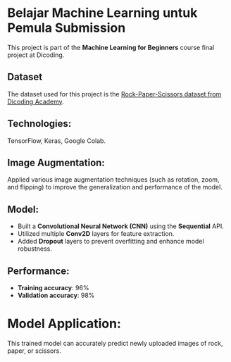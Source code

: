 # Belajar Machine Learning untuk Pemula Submission
This project is part of the **Machine Learning for Beginners** course final project at Dicoding.

## Dataset
The dataset used for this project is the [Rock-Paper-Scissors dataset from Dicoding Academy](https://github.com/dicodingacademy/assets/releases/download/release/rockpaperscissors.zip).
## Technologies: 
TensorFlow, Keras, Google Colab.
## Image Augmentation: 
Applied various image augmentation techniques (such as rotation, zoom, and flipping) to improve the generalization and performance of the model.
## Model: 
- Built a **Convolutional Neural Network (CNN)** using the **Sequential** API.
- Utilized multiple **Conv2D** layers for feature extraction.
- Added **Dropout** layers to prevent overfitting and enhance model robustness.
## Performance: 
- **Training accuracy**: 96%
- **Validation accuracy**: 98%
# Model Application: 
This trained model can accurately predict newly uploaded images of rock, paper, or scissors.
